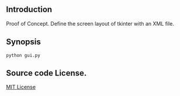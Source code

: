 ## Introduction
Proof of Concept.
Define the screen layout of tkinter with an XML file.

## Synopsis
```
python gui.py
```

## Source code License.
[MIT License](LICENSE)